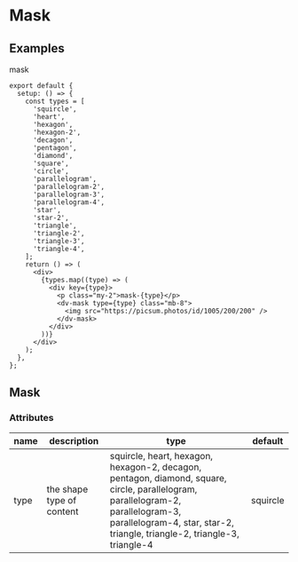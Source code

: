 # Mask

## Examples

mask

```tsx :::run
export default {
  setup: () => {
    const types = [
      'squircle',
      'heart',
      'hexagon',
      'hexagon-2',
      'decagon',
      'pentagon',
      'diamond',
      'square',
      'circle',
      'parallelogram',
      'parallelogram-2',
      'parallelogram-3',
      'parallelogram-4',
      'star',
      'star-2',
      'triangle',
      'triangle-2',
      'triangle-3',
      'triangle-4',
    ];
    return () => (
      <div>
        {types.map((type) => (
          <div key={type}>
            <p class="my-2">mask-{type}</p>
            <dv-mask type={type} class="mb-8">
              <img src="https://picsum.photos/id/1005/200/200" />
            </dv-mask>
          </div>
        ))}
      </div>
    );
  },
};
```

## Mask

### Attributes

| name | description               | type                                                                                                                                                                                                          | default  |
| ---- | ------------------------- | ------------------------------------------------------------------------------------------------------------------------------------------------------------------------------------------------------------- | -------- |
| type | the shape type of content | squircle, heart, hexagon, hexagon-2, decagon, pentagon, diamond, square, circle, parallelogram, parallelogram-2, parallelogram-3, parallelogram-4, star, star-2, triangle, triangle-2, triangle-3, triangle-4 | squircle |
